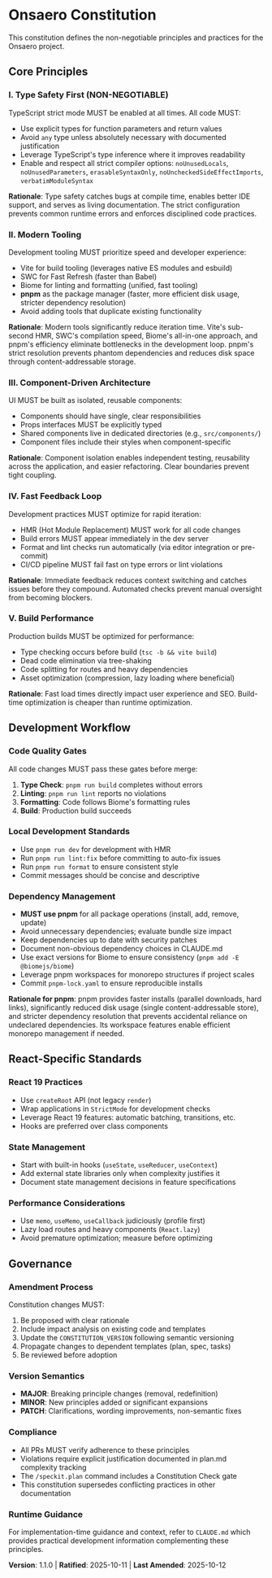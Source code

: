 <!--
Sync Impact Report - Constitution Update
=========================================
Version Change: 1.0.0 → 1.1.0
Change Type: MINOR (Expanded package manager guidance)

Principles Modified:
  - Modern Tooling - Added pnpm as required package manager
  - Dependency Management - Expanded with pnpm-specific guidance

Sections Added:
  - None (expanded existing sections)

Sections Removed:
  - None

Templates Requiring Updates:
  ✅ plan-template.md - Constitution Check gate compatible, no changes needed
  ✅ spec-template.md - No dependency on package manager commands
  ✅ tasks-template.md - No dependency on package manager commands
  ✅ CLAUDE.md - Updated all npm commands to pnpm

Follow-up Items:
  - None (all documentation synchronized)
-->

# Onsaero Constitution

This constitution defines the non-negotiable principles and practices for the Onsaero project.

## Core Principles

### I. Type Safety First (NON-NEGOTIABLE)

TypeScript strict mode MUST be enabled at all times. All code MUST:
- Use explicit types for function parameters and return values
- Avoid `any` type unless absolutely necessary with documented justification
- Leverage TypeScript's type inference where it improves readability
- Enable and respect all strict compiler options: `noUnusedLocals`, `noUnusedParameters`, `erasableSyntaxOnly`, `noUncheckedSideEffectImports`, `verbatimModuleSyntax`

**Rationale**: Type safety catches bugs at compile time, enables better IDE support, and serves as living documentation. The strict configuration prevents common runtime errors and enforces disciplined code practices.

### II. Modern Tooling

Development tooling MUST prioritize speed and developer experience:
- Vite for build tooling (leverages native ES modules and esbuild)
- SWC for Fast Refresh (faster than Babel)
- Biome for linting and formatting (unified, fast tooling)
- **pnpm** as the package manager (faster, more efficient disk usage, stricter dependency resolution)
- Avoid adding tools that duplicate existing functionality

**Rationale**: Modern tools significantly reduce iteration time. Vite's sub-second HMR, SWC's compilation speed, Biome's all-in-one approach, and pnpm's efficiency eliminate bottlenecks in the development loop. pnpm's strict resolution prevents phantom dependencies and reduces disk space through content-addressable storage.

### III. Component-Driven Architecture

UI MUST be built as isolated, reusable components:
- Components should have single, clear responsibilities
- Props interfaces MUST be explicitly typed
- Shared components live in dedicated directories (e.g., `src/components/`)
- Component files include their styles when component-specific

**Rationale**: Component isolation enables independent testing, reusability across the application, and easier refactoring. Clear boundaries prevent tight coupling.

### IV. Fast Feedback Loop

Development practices MUST optimize for rapid iteration:
- HMR (Hot Module Replacement) MUST work for all code changes
- Build errors MUST appear immediately in the dev server
- Format and lint checks run automatically (via editor integration or pre-commit)
- CI/CD pipeline MUST fail fast on type errors or lint violations

**Rationale**: Immediate feedback reduces context switching and catches issues before they compound. Automated checks prevent manual oversight from becoming blockers.

### V. Build Performance

Production builds MUST be optimized for performance:
- Type checking occurs before build (`tsc -b && vite build`)
- Dead code elimination via tree-shaking
- Code splitting for routes and heavy dependencies
- Asset optimization (compression, lazy loading where beneficial)

**Rationale**: Fast load times directly impact user experience and SEO. Build-time optimization is cheaper than runtime optimization.

## Development Workflow

### Code Quality Gates

All code changes MUST pass these gates before merge:
1. **Type Check**: `pnpm run build` completes without errors
2. **Linting**: `pnpm run lint` reports no violations
3. **Formatting**: Code follows Biome's formatting rules
4. **Build**: Production build succeeds

### Local Development Standards

- Use `pnpm run dev` for development with HMR
- Run `pnpm run lint:fix` before committing to auto-fix issues
- Run `pnpm run format` to ensure consistent style
- Commit messages should be concise and descriptive

### Dependency Management

- **MUST use pnpm** for all package operations (install, add, remove, update)
- Avoid unnecessary dependencies; evaluate bundle size impact
- Keep dependencies up to date with security patches
- Document non-obvious dependency choices in CLAUDE.md
- Use exact versions for Biome to ensure consistency (`pnpm add -E @biomejs/biome`)
- Leverage pnpm workspaces for monorepo structures if project scales
- Commit `pnpm-lock.yaml` to ensure reproducible installs

**Rationale for pnpm**: pnpm provides faster installs (parallel downloads, hard links), significantly reduced disk usage (single content-addressable store), and stricter dependency resolution that prevents accidental reliance on undeclared dependencies. Its workspace features enable efficient monorepo management if needed.

## React-Specific Standards

### React 19 Practices

- Use `createRoot` API (not legacy `render`)
- Wrap applications in `StrictMode` for development checks
- Leverage React 19 features: automatic batching, transitions, etc.
- Hooks are preferred over class components

### State Management

- Start with built-in hooks (`useState`, `useReducer`, `useContext`)
- Add external state libraries only when complexity justifies it
- Document state management decisions in feature specifications

### Performance Considerations

- Use `memo`, `useMemo`, `useCallback` judiciously (profile first)
- Lazy load routes and heavy components (`React.lazy`)
- Avoid premature optimization; measure before optimizing

## Governance

### Amendment Process

Constitution changes MUST:
1. Be proposed with clear rationale
2. Include impact analysis on existing code and templates
3. Update the `CONSTITUTION_VERSION` following semantic versioning
4. Propagate changes to dependent templates (plan, spec, tasks)
5. Be reviewed before adoption

### Version Semantics

- **MAJOR**: Breaking principle changes (removal, redefinition)
- **MINOR**: New principles added or significant expansions
- **PATCH**: Clarifications, wording improvements, non-semantic fixes

### Compliance

- All PRs MUST verify adherence to these principles
- Violations require explicit justification documented in plan.md complexity tracking
- The `/speckit.plan` command includes a Constitution Check gate
- This constitution supersedes conflicting practices in other documentation

### Runtime Guidance

For implementation-time guidance and context, refer to `CLAUDE.md` which provides practical development information complementing these principles.

**Version**: 1.1.0 | **Ratified**: 2025-10-11 | **Last Amended**: 2025-10-12
